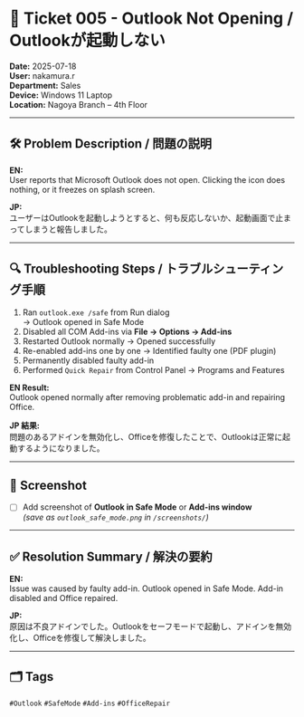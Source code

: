 # 🧾 Ticket 005 - Outlook Not Opening / Outlookが起動しない

**Date:** 2025-07-18  
**User:** nakamura.r  
**Department:** Sales  
**Device:** Windows 11 Laptop  
**Location:** Nagoya Branch – 4th Floor  

---

## 🛠️ Problem Description / 問題の説明

**EN:**  
User reports that Microsoft Outlook does not open. Clicking the icon does nothing, or it freezes on splash screen.

**JP:**  
ユーザーはOutlookを起動しようとすると、何も反応しないか、起動画面で止まってしまうと報告しました。

---

## 🔍 Troubleshooting Steps / トラブルシューティング手順

1. Ran `outlook.exe /safe` from Run dialog  
   → Outlook opened in Safe Mode  
2. Disabled all COM Add-ins via **File → Options → Add-ins**  
3. Restarted Outlook normally → Opened successfully  
4. Re-enabled add-ins one by one → Identified faulty one (PDF plugin)  
5. Permanently disabled faulty add-in  
6. Performed `Quick Repair` from Control Panel → Programs and Features

**EN Result:**  
Outlook opened normally after removing problematic add-in and repairing Office.

**JP 結果:**  
問題のあるアドインを無効化し、Officeを修復したことで、Outlookは正常に起動するようになりました。

---

## 📸 Screenshot

- [ ] Add screenshot of **Outlook in Safe Mode** or **Add-ins window**  
  *(save as `outlook_safe_mode.png` in `/screenshots/`)*

---

## ✅ Resolution Summary / 解決の要約

**EN:**  
Issue was caused by faulty add-in. Outlook opened in Safe Mode. Add-in disabled and Office repaired.

**JP:**  
原因は不良アドインでした。Outlookをセーフモードで起動し、アドインを無効化し、Officeを修復して解決しました。

---

## 🗂️ Tags  
`#Outlook` `#SafeMode` `#Add-ins` `#OfficeRepair`
